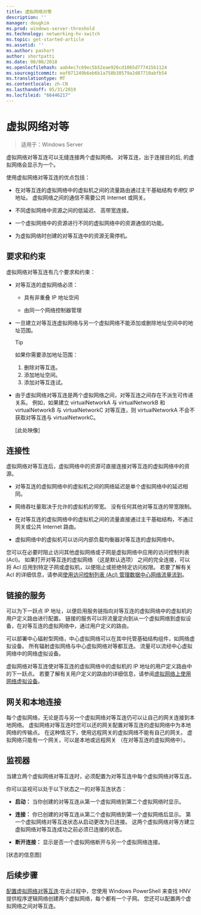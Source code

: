 ```yaml
---
title: 虚拟网络对等
description: ''
manager: dougkim
ms.prod: windows-server-threshold
ms.technology: networking-hv-switch
ms.topic: get-started-article
ms.assetid: ''
ms.author: pashort
author: shortpatti
ms.date: 08/08/2018
ms.openlocfilehash: aab4ec7c69ec5b52eae926cd1065d777415b1124
ms.sourcegitcommit: eaf071249b6eb6b1a758b38579a2d87710abfb54
ms.translationtype: MT
ms.contentlocale: zh-CN
ms.lasthandoff: 05/31/2019
ms.locfileid: "66446217"
---
```

# <a name="virtual-network-peering"></a>虚拟网络对等

>适用于：Windows Server

虚拟网络对等互连可以无缝连接两个虚拟网络。 对等互连，出于连接目的后, 的虚拟网络会显示为一个。 

使用虚拟网络对等互连的优点包括：

-   在对等互连的虚拟网络中的虚拟机之间的流量路由通过主干基础结构*专用*仅 IP 地址。 虚拟网络之间的通信不需要公共 Internet 或网关。

-   不同虚拟网络中资源之间的低延迟、 高带宽连接。

-   一个虚拟网络中的资源进行不同的虚拟网络中的资源通信的功能。

-   为虚拟网络时创建的对等互连中的资源无需停机。

## <a name="requirements-and-constraints"></a>要求和约束

虚拟网络对等互连有几个要求和约束：

- 对等互连的虚拟网络必须：

  -   具有非重叠 IP 地址空间

  -   由同一个网络控制器管理

- 一旦建立对等互连虚拟网络与另一个虚拟网络不能添加或删除地址空间中的地址范围。

  >[!TIP]
  >如果你需要添加地址范围：<ol><li>删除对等互连。</li><li>添加地址空间。</li><li>添加对等互连试。</li></ol>

- 由于虚拟网络对等互连是两个虚拟网络之间，对等互连之间存在不派生可传递关系。 例如，如果建立 virtualNetworkA 与 virtualNetworkB 和 virtualNetworkB 与 virtualNetworkC 对等互连，则 virtualNetworkA 不会不获取对等互连与 virtualNetworkC。

  [此处映像]

## <a name="connectivity"></a>连接性

虚拟网络对等互连后，虚拟网络中的资源可直接连接对等互连的虚拟网络中的资源。

-   对等互连的虚拟网络中的虚拟机之间的网络延迟是单个虚拟网络中的延迟相同。

-   网络吞吐量取决于允许的虚拟机的带宽。 没有任何其他对等互连的带宽限制。

-   在对等互连的虚拟网络中的虚拟机之间的流量直接通过主干基础结构，不通过网关或公共 Internet 路由。

-   虚拟网络中的虚拟机可以访问内部负载均衡器对等互连的虚拟网络中。

您可以在必要时阻止访问其他虚拟网络或子网是虚拟网络中应用的访问控制列表 (Acl)。 如果打开对等互连的虚拟网络 （这是默认选项） 之间的完全连接，可以将 Acl 应用到特定子网或虚拟机，以便阻止或拒绝特定访问权限。 若要了解有关 Acl 的详细信息，请参阅[使用访问控制列表 (Acl) 管理数据中心网络流量流到](https://docs.microsoft.com/windows-server/networking/sdn/manage/use-acls-for-traffic-flow)。

## <a name="service-chaining"></a>链接的服务

可以为下一跃点 IP 地址，以便启用服务链指向对等互连的虚拟网络中的虚拟机的用户定义路由进行配置。 链接的服务可以将流量定向到从一个虚拟网络到虚拟设备，在对等互连的虚拟网络中，通过用户定义的路由。

可以部署中心辐射型网络，中心虚拟网络可以在其中托管基础结构组件，如网络虚拟设备。 所有辐射虚拟网络与中心虚拟网络对等都互连。 流量可以流经中心虚拟网络中的网络虚拟设备。

虚拟网络对等互连使对等互连的虚拟网络中的虚拟机的 IP 地址的用户定义路由中的下一跃点。 若要了解有关用户定义的路由的详细信息，请参阅[虚拟网络上使用网络虚拟设备](https://docs.microsoft.com/windows-server/networking/sdn/manage/use-network-virtual-appliances-on-a-vn)。

## <a name="gateways-and-on-premises-connectivity"></a>网关和本地连接

每个虚拟网络，无论是否与另一个虚拟网络对等互连仍可以让自己的网关连接到本地网络。 虚拟网络对等互连时您可以还的网关配置对等互连的虚拟网络中为本地网络的传输点。 在这种情况下，使用远程网关的虚拟网络不能有自己的网关。 虚拟网络只能有一个网关，可以是本地或远程网关 （在对等互连的虚拟网络中）。

## <a name="monitor"></a>监视器

当建立两个虚拟网络对等互连时，必须配置为对等互连中每个虚拟网络对等互连。

你可以监视可以处于以下状态之一的对等互连状态：

-   **启动：** 当你创建的对等互连从第一个虚拟网络到第二个虚拟网络时显示。

-   **连接：** 你已创建的对等互连从第二个虚拟网络到第一个虚拟网络后显示。 第一个虚拟网络对等互连状态从启动更改为已连接。 这两个虚拟网络对等方建立虚拟网络对等互连成功之前必须已连接的状态。

-   **断开连接：** 显示是否一个虚拟网络断开与另一个虚拟网络连接。

[状态的信息图]

## <a name="next-steps"></a>后续步骤
[配置虚拟网络对等互连](sdn-configure-vnet-peering.md):在此过程中，您使用 Windows PowerShell 来查找 HNV 提供程序逻辑网络创建两个虚拟网络，每个都有一个子网。 您还可以配置两个虚拟网络之间对等互连。


